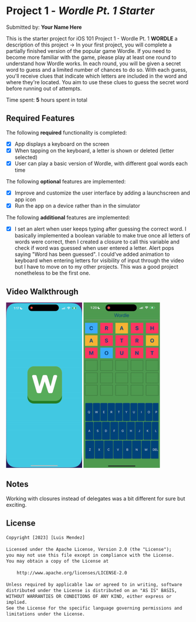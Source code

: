 # Project 1 - *Wordle Pt. 1 Starter*

Submitted by: **Your Name Here**

This is the starter project for iOS 101 Project 1 - Wordle Pt. 1
**WORDLE** a description of this project -> In your first project, you will complete a partially finished version of the popular game Wordle. If you need to become more familiar with the game, please play at least one round to understand how Wordle works. In each round, you will be given a secret word to guess and a limited number of chances to do so. With each guess, you'll receive clues that indicate which letters are included in the word and where they're located. You aim to use these clues to guess the secret word before running out of attempts.

Time spent: **5** hours spent in total

## Required Features

The following **required** functionality is completed:

- [x] App displays a keyboard on the screen
- [x] When tapping on the keyboard, a letter is shown or deleted (letter selected)
- [x] User can play a basic version of Wordle, with different goal words each time

The following **optional** features are implemented:

- [x] Improve and customize the user interface by adding a launchscreen and app icon
- [x] Run the app on a device rather than in the simulator

The following **additional** features are implemented:

- [x] I set an alert when user keeps typing after guessing the correct word. I basically implemented a boolean variable to make true once all letters of words were correct, then I created a closure to call this variable and check if word was guessed when user entered a letter. Alert pops saying "Word has been guessed". I could've added animation to keyboard when entering letters for visibility of input through the video but I have to move on to my other projects. This was a good project nonetheless to be the first one.

## Video Walkthrough

<div style="display: inline-block;">
    <img src='/iOS_project1_result1.gif' title='Video Walkthrough' width='' alt='Video Walkthrough' width="300" height="450"/>
    <img src='/iOS_project1_result2.gif' title='Video Walkthrough' width='' alt='Video Walkthrough' width="300" height="450"/>
</div>

## Notes

Working with closures instead of delegates was a bit different for sure but exciting.

## License

    Copyright [2023] [Luis Mendez]

    Licensed under the Apache License, Version 2.0 (the "License");
    you may not use this file except in compliance with the License.
    You may obtain a copy of the License at

        http://www.apache.org/licenses/LICENSE-2.0

    Unless required by applicable law or agreed to in writing, software
    distributed under the License is distributed on an "AS IS" BASIS,
    WITHOUT WARRANTIES OR CONDITIONS OF ANY KIND, either express or implied.
    See the License for the specific language governing permissions and
    limitations under the License.
